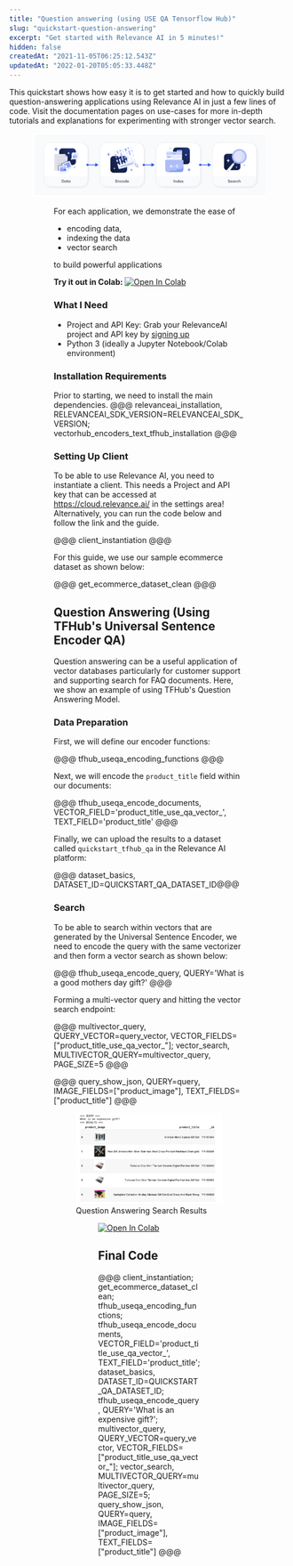 ```yaml
---
title: "Question answering (using USE QA Tensorflow Hub)"
slug: "quickstart-question-answering"
excerpt: "Get started with Relevance AI in 5 minutes!"
hidden: false
createdAt: "2021-11-05T06:25:12.543Z"
updatedAt: "2022-01-20T05:05:33.448Z"
---
```

This quickstart shows how easy it is to get started and how to quickly build question-answering applications using Relevance AI in just a few lines of code. Visit the documentation pages on use-cases for more in-depth tutorials and explanations for experimenting with stronger vector search.

<figure>
<img src="https://github.com/RelevanceAI/RelevanceAI-readme-docs/blob/v1.2.3/docs_template/GETTING_STARTED/example-applications/_assets/RelevanceAI_question_answering.png?raw=true" width="650" alt="Vector Spaces" />
<figcaption></figcaption>

<figure>

For each application, we demonstrate the ease of
* encoding data,
* indexing the data
* vector search

to build powerful applications

**Try it out in Colab:** [![Open In Colab](https://colab.research.google.com/assets/colab-badge.svg)](https://colab.research.google.com/github/RelevanceAI/RelevanceAI-readme-docs/blob/v1.2.3/docs/GETTING_STARTED/example-applications/_notebooks/RelevanceAI-ReadMe-Question-Answering-using-USE-QA-Tensorflow-Hub.ipynb)

### What I Need
* Project and API Key: Grab your RelevanceAI project and API key by [signing up](https://cloud.relevance.ai/ )
* Python 3 (ideally a Jupyter Notebook/Colab environment)

### Installation Requirements

Prior to starting, we need to install the main dependencies.
@@@ relevanceai_installation, RELEVANCEAI_SDK_VERSION=RELEVANCEAI_SDK_VERSION; vectorhub_encoders_text_tfhub_installation @@@

### Setting Up Client
To be able to use Relevance AI, you need to instantiate a client. This needs a Project and API key that can be accessed at https://cloud.relevance.ai/ in the settings area! Alternatively, you can run the code below and follow the link and the guide.

@@@ client_instantiation @@@


For this guide, we use our sample ecommerce dataset as shown below:


@@@ get_ecommerce_dataset_clean @@@

## Question Answering (Using TFHub's Universal Sentence Encoder QA)

Question answering can be a useful application of vector databases particularly for customer support and supporting search for FAQ documents. Here, we show an example of using TFHub's Question Answering Model.

### Data Preparation
First, we will define our encoder functions:

@@@ tfhub_useqa_encoding_functions @@@

Next, we will encode the `product_title` field within our documents:


@@@ tfhub_useqa_encode_documents, VECTOR_FIELD='product_title_use_qa_vector_', TEXT_FIELD='product_title' @@@

Finally, we can upload the results to a dataset called `quickstart_tfhub_qa` in the Relevance AI platform:

@@@ dataset_basics, DATASET_ID=QUICKSTART_QA_DATASET_ID@@@


### Search
To be able to search within vectors that are generated by the Universal Sentence Encoder, we need to encode the query with the same vectorizer and then form a vector search as shown below:


@@@ tfhub_useqa_encode_query, QUERY='What is a good mothers day gift?' @@@


Forming a multi-vector query and hitting the vector search endpoint:


@@@ multivector_query, QUERY_VECTOR=query_vector, VECTOR_FIELDS=["product_title_use_qa_vector_"]; vector_search, MULTIVECTOR_QUERY=multivector_query, PAGE_SIZE=5 @@@


@@@ query_show_json, QUERY=query, IMAGE_FIELDS=["product_image"], TEXT_FIELDS=["product_title"] @@@



<figure>
<img src="https://github.com/RelevanceAI/RelevanceAI-readme-docs/blob/v1.2.3/docs_template/GETTING_STARTED/example-applications/_assets/RelevanceAI_question_answering_search_results.png?raw=true" width="650" alt="Question Answering Search Results" />
<figcaption>Question Answering Search Results</figcaption>
<figure>

[![Open In Colab](https://colab.research.google.com/assets/colab-badge.svg)](https://colab.research.google.com/github/RelevanceAI/RelevanceAI-readme-docs/blob/v1.2.3/docs/GETTING_STARTED/example-applications/_notebooks/RelevanceAI-ReadMe-Question-Answering-using-USE-QA-Tensorflow-Hub.ipynb)

## Final Code


@@@ client_instantiation; get_ecommerce_dataset_clean; tfhub_useqa_encoding_functions; tfhub_useqa_encode_documents, VECTOR_FIELD='product_title_use_qa_vector_', TEXT_FIELD='product_title'; dataset_basics, DATASET_ID=QUICKSTART_QA_DATASET_ID; tfhub_useqa_encode_query, QUERY='What is an expensive gift?'; multivector_query, QUERY_VECTOR=query_vector, VECTOR_FIELDS=["product_title_use_qa_vector_"]; vector_search, MULTIVECTOR_QUERY=multivector_query, PAGE_SIZE=5; query_show_json, QUERY=query, IMAGE_FIELDS=["product_image"], TEXT_FIELDS=["product_title"] @@@
